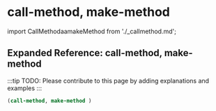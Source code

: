 # call-method, make-method

import CallMethodaamakeMethod from './_callmethod.md';

<CallMethodaamakeMethod />

## Expanded Reference: call-method, make-method

:::tip
TODO: Please contribute to this page by adding explanations and examples
:::

```lisp
(call-method, make-method )
```
